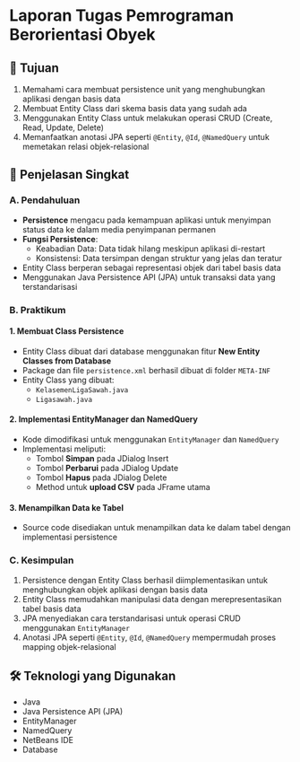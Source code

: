 # Laporan Tugas Pemrograman Berorientasi Obyek

## 🎯 Tujuan
1. Memahami cara membuat persistence unit yang menghubungkan aplikasi dengan basis data
2. Membuat Entity Class dari skema basis data yang sudah ada
3. Menggunakan Entity Class untuk melakukan operasi CRUD (Create, Read, Update, Delete)
4. Memanfaatkan anotasi JPA seperti `@Entity`, `@Id`, `@NamedQuery` untuk memetakan relasi objek-relasional

## 📖 Penjelasan Singkat

### A. Pendahuluan
- **Persistence** mengacu pada kemampuan aplikasi untuk menyimpan status data ke dalam media penyimpanan permanen
- **Fungsi Persistence**:
  - Keabadian Data: Data tidak hilang meskipun aplikasi di-restart
  - Konsistensi: Data tersimpan dengan struktur yang jelas dan teratur
- Entity Class berperan sebagai representasi objek dari tabel basis data
- Menggunakan Java Persistence API (JPA) untuk transaksi data yang terstandarisasi

### B. Praktikum
#### 1. Membuat Class Persistence
- Entity Class dibuat dari database menggunakan fitur **New Entity Classes from Database**
- Package dan file `persistence.xml` berhasil dibuat di folder `META-INF`
- Entity Class yang dibuat:
  - `KelasemenLigaSawah.java`
  - `Ligasawah.java`

#### 2. Implementasi EntityManager dan NamedQuery
- Kode dimodifikasi untuk menggunakan `EntityManager` dan `NamedQuery`
- Implementasi meliputi:
  - Tombol **Simpan** pada JDialog Insert
  - Tombol **Perbarui** pada JDialog Update
  - Tombol **Hapus** pada JDialog Delete
  - Method untuk **upload CSV** pada JFrame utama

#### 3. Menampilkan Data ke Tabel
- Source code disediakan untuk menampilkan data ke dalam tabel dengan implementasi persistence

### C. Kesimpulan
1. Persistence dengan Entity Class berhasil diimplementasikan untuk menghubungkan objek aplikasi dengan basis data
2. Entity Class memudahkan manipulasi data dengan merepresentasikan tabel basis data
3. JPA menyediakan cara terstandarisasi untuk operasi CRUD menggunakan `EntityManager`
4. Anotasi JPA seperti `@Entity`, `@Id`, `@NamedQuery` mempermudah proses mapping objek-relasional

## 🛠️ Teknologi yang Digunakan
- Java
- Java Persistence API (JPA)
- EntityManager
- NamedQuery
- NetBeans IDE
- Database 
